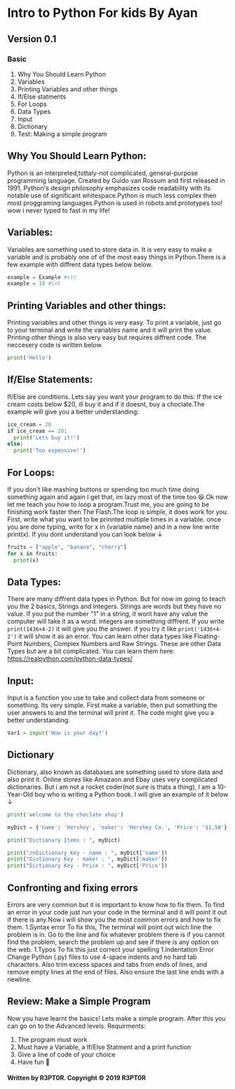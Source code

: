 # Intro to Python For kids By Ayan
## Version 0.1

### Basic
1. Why You Should Learn Python
1. Variables
1. Printing Variables and other things
1. If/Else statments
1. For Loops
1. Data Types
1. Input
1. Dictionary
1. Test: Making a simple program

## Why You Should Learn Python:
Python is an interpreted,tottaly-not complicated, general-purpose programming language. Created by Guido van Rossum and first released in 1991, Python's design philosophy emphasizes code readability with its notable use of significant whitespace.Python is much less complex then most proggraming languages.Python is used in robots and prototypes too! wow i never typed to fast in my life! 

## Variables:
Variables are something used to store data in. It is very easy to make a variable and is probably one of of the most easy things in Python.There is a few example with diffrent data types below below.
```python
example = Example #str
example = 10 #int
```
## Printing Variables and other things:
Printing variables and other things is very easy. To print a variable, just go to your terminal and write the variables name and it will print the value. Printing other things is also very easy but requires diffrent code. The neccesery code is written below.
```python
print('Hello')
```
## If/Else Statements:
If/Else are conditions. Lets say you want your program to do this: If the ice cream costs below $20, ill buy it and if it doesnt, buy a choclate.The example will give you a better understanding:
```python
ice_cream = 20
if ice_cream == 20:
  print('Lets buy it!')
else:
  print('Too expensive!')
```
## For Loops:
If you don't like mashing buttons or spending too much time doing something again and again I get that, im lazy most of the time too 😆.Ok now let me teach you how to loop a program.Trust me, you are going to be finishing work faster then The Flash.The loop is simple, it does work for you. First, write what you want to be prinnted multiple times in a variable.
once you are done typing, write for x in {variable name} and in a new line write print(x). If you dont understand you can look below ↓
```python
fruits = ["apple", "banana", "cherry"]
for x in fruits:
  print(x)
```
## Data Types:
There are many diffrent data types in Python. But for now im going to teach you the 2 basics, Strings and Integers. Strings are words but they have no value. If you put the number "1" in a string, it wont have any value the computer will take it as a word. integers are something diffrent. If you write ```print(1436+4-2)``` it will give you the answer. if you try it like ```print('1436+4-2')``` it will show it as an error. You can learn other data types like Floating-Point Numbers, Complex Numbers and Raw Strings. These are other Data Types but are a bit complicated. You can learn them here: https://realpython.com/python-data-types/

## Input:
Input is a function you use to take and collect data from someone or something. Its very simple. First make a variable, then
put something the user answers to and the terminal will print it. The code might give you a better understanding.
```python
Var1 = input('How is your day?')
```
## Dictionary
Dictionary, also known as databases are something used to store data and also print it. Online stores like Amazaon and Ebay uses very complicated dictionaries. But i am not a rocket coder(not sure is thats a thing), I am a 10-Year-Old boy who is writing a Python book. I will give an example of it below ↓
``` python
print('welcome to the choclate shop')

myDict = {'name': 'Hershey', 'maker': 'Hershey Co.', 'Price': '$1.50'}

print("Dictionary Items : ", myDict)

print("/nDictionary Key - name : ", myDict['name'])
print("Dictionary Key - maker : ", myDict['maker'])
print("Dictionary Key - Price : ", myDict['Price'])
```
## Confronting and fixing errors
Errors are very common but it is important to know how to fix them. To find an error in your code just run your code in the terminal and it will point it out if there is any.Now i will show you the most common errors and how to fix them.
1.Syntax error
To fix this, The terminal will point out wich line the problem is in. Go to the line and fix whatever problem there is if you cannot find the problem, search the problem up and see if there is any option on the web.
1.Typos
To fix this just correct your spelling
1.Indentation Error
Change Python (.py) files to use 4-space indents and no hard tab characters. Also trim excess spaces and tabs from ends of lines, and remove empty lines at the end of files. Also ensure the last line ends with a newline.

## Review: Make a Simple Program
Now you have learnt the basics! Lets make a simple program. After this you can go on to the Advanced levels.
Requirments:
1. The program must work
1. Must have a Variable, a If/Else Statment and a print function
1. Give a line of code of your choice
1. Have fun 🙂

#### Written by R3PT0R. Copyright © 2019 R3PT0R


